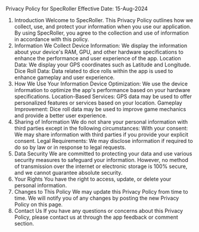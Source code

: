 Privacy Policy for SpecRoller
Effective Date: 15-Aug-2024
1. Introduction
Welcome to SpecRoller. This Privacy Policy outlines how we collect, use, and protect your information when you use our application. By using SpecRoller, you agree to the collection and use of information in accordance with this policy.
2. Information We Collect
Device Information: We display the information about your device's RAM, GPU, and other hardware specifications to enhance the performance and user experience of the app.
Location Data: We display your GPS coordinates such as Latitude and Longitude.
Dice Roll Data: Data related to dice rolls within the app is used to enhance gameplay and user experience.
3. How We Use Your Information
Device Optimization: We use the device information to optimize the app's performance based on your hardware specifications.
Location-Based Services: GPS data may be used to offer personalized features or services based on your location.
Gameplay Improvement: Dice roll data may be used to improve game mechanics and provide a better user experience.
4. Sharing of Information
We do not share your personal information with third parties except in the following circumstances:
With your consent: We may share information with third parties if you provide your explicit consent.
Legal Requirements: We may disclose information if required to do so by law or in response to legal requests.
5. Data Security
We are committed to protecting your data and use various security measures to safeguard your information. However, no method of transmission over the internet or electronic storage is 100% secure, and we cannot guarantee absolute security.
6. Your Rights
You have the right to access, update, or delete your personal information. 
7. Changes to This Policy
We may update this Privacy Policy from time to time. We will notify you of any changes by posting the new Privacy Policy on this page.
8. Contact Us
If you have any questions or concerns about this Privacy Policy, please contact us at through the app feedback or comment section.

